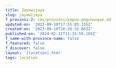 ```yaml
---
title: Jayawijaya
slug: jayawijaya
f_provinsi-2: cms/provinsi/papua-pegunungan.md
updated-on: '2023-09-10T17:55:05.155Z'
created-on: '2023-09-10T16:28:32.663Z'
published-on: '2024-01-21T11:33:59.165Z'
f_same-with-province-name: false
f_featured: false
f_discover: false
layout: '[location].html'
tags: location
---
```



